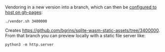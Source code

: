 Vendoring in a new version into a branch, which can then be [configured to host on gh-pages](https://github.com/bgrins/sqlite-wasm-static-assets/settings/pages):

```
./vendor.sh 3400000
```

Creates https://github.com/bgrins/sqlite-wasm-static-assets/tree/3400000. From that branch you can preview locally with a static file server like:

```
python3 -m http.server
```
